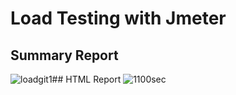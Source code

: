 # Load Testing with Jmeter
## Summary Report
![loadgit1](https://user-images.githubusercontent.com/43490591/182442322-9f50cc84-cce5-4234-9cd9-99ad2c094ce3.jpg)## HTML Report
![1100sec](https://user-images.githubusercontent.com/43490591/182439048-a084ca99-75c7-4081-9802-74a30f0e60e6.jpg)
